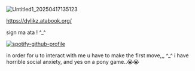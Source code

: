 
![Untitled1_20250417135123](https://github.com/user-attachments/assets/bc7e8913-96eb-4326-8430-7234f8b372bd)

 https://dylikz.atabook.org/
<p>sign ma ata ! ^_^</p>

[![spotify-github-profile](https://spotify-github-profile.kittinanx.com/api/view?uid=31tleqegpb4lhcogzq6e3rwkleiq&cover_image=true&theme=natemoo-re&show_offline=false&background_color=121212&interchange=false&bar_color=be2727&bar_color_cover=false)](https://github.com/kittinan/spotify-github-profile)

<p> in order for u to interact with me u have to make the first move,,, ^_^ i have horrible social anxiety, and yes on a pony game..😭😭<p>
